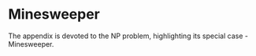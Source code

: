 # Minesweeper

The appendix is ​​devoted to the NP problem, highlighting its special case - Minesweeper.
